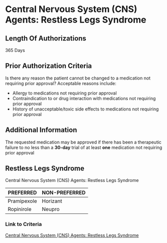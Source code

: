 # Central Nervous System (CNS) Agents: Restless Legs Syndrome

## Length Of Authorizations

365 Days

## Prior Authorization Criteria

Is there any reason the patient cannot be changed to a medication not requiring prior approval? Acceptable reasons include:

-   Allergy to medications not requiring prior approval
-   Contraindication to or drug interaction with medications not requiring prior approval
-   History of unacceptable/toxic side effects to medications not requiring prior approval

## Additional Information

The requested medication may be approved if there has been a therapeutic failure to no less than a **30-day** trial of at least **one** medication not requiring prior approval

## Restless Legs Syndrome

Central Nervous System (CNS) Agents: Restless Legs Syndrome

| PREFERRED   | NON-PREFERRED |
|-------------|---------------|
| Pramipexole | Horizant      |
| Ropinirole  | Neupro        |

### Link to Criteria

[Central Nervous System (CNS) Agents: Restless Legs Syndrome](https://pharmacy.medicaid.ohio.gov/sites/default/files/20220415_UPDL_Criteria_FINAL_.pdf#page=41)
